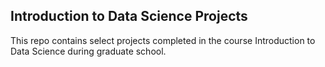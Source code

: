 ## Introduction to Data Science Projects

This repo contains select projects completed in the course Introduction to Data Science during graduate school.
